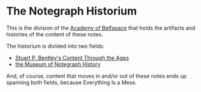 # The Notegraph Historium

This is the division of the [Academy of Belfspace](a8c1b237-886b-4169-88ff-9e52bc1dbcf2.md) that holds the artifacts and histories of the content of these notes.

The historium is divided into two fields:

- [Stuart P. Bentley's Content Through the Ages](da311588-e9d8-4a56-898f-63934bcc0131.md)
- [the Museum of Notegraph History](7dcbdf5f-232c-4475-a317-70ad5edb1bdb.md)

And, of course, content that moves in and/or out of these notes ends up spanning both fields, because Everything Is a Mess.
